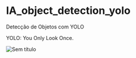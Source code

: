 # IA_object_detection_yolo
Detecção de Objetos com YOLO

YOLO: You Only Look Once.

![Sem título](https://github.com/user-attachments/assets/3915a76f-867c-4d99-805c-0e250379c752)

